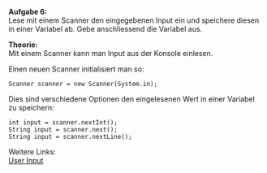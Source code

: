 <b>Aufgabe 6:</b></br>
Lese mit einem Scanner den eingegebenen Input ein  und speichere diesen in einer Variabel ab.
Gebe anschliessend die Variabel aus.

<b>Theorie:</b></br>
Mit einem Scanner kann man Input aus der Konsole einlesen. 

Einen neuen Scanner initialisiert man so:
```
Scanner scanner = new Scanner(System.in);
```

Dies sind verschiedene Optionen den eingelesenen Wert in einer Variabel zu speichern:
```
int input = scanner.nextInt();
String input = scanner.next();
String input = scanner.nextLine();
```

Weitere Links: </br>
<a href="https://www.w3schools.com/java/java_user_input.asp">User Input</a>